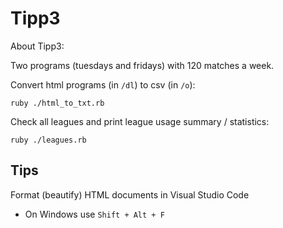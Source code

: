 # Tipp3

About Tipp3:

Two programs (tuesdays and fridays) with 120 matches a week.


Convert html programs (in `/dl`) to csv (in `/o`):

    ruby ./html_to_txt.rb


Check all leagues and print league usage summary / statistics:

    ruby ./leagues.rb



## Tips

Format (beautify) HTML documents in Visual Studio Code

- On Windows use `Shift + Alt + F`

